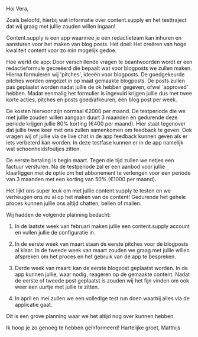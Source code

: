 Hoi Vera,

Zoals beloofd, hierbij wat informatie over content.supply en het testtraject dat wij graag met jullie zouden willen ingaan!

Content.supply is een app waarmee je een redactieteam kan inhuren en aansturen voor het maken van blog posts. Het doel: Het creëren van hoge kwaliteit content voor zo min mogelijk gedoe. 

Hoe werkt de app:
Door verschillende vragen te beantwoorden wordt er een redactieformule gecreëerd die bepaalt wat voor blogposts we zullen maken.
Hierna formuleren wij 'pitches', ideeën voor blogposts. De goedgekeurde pitches worden omgezet in op maat gemaakte blogposts. De posts zullen pas geplaatst worden nadat jullie de ok hebben gegeven, ofwel 'approved' hebben.
Madat eenmalig het formulier is ingevuld krijgen jullie dus met twee korte acties, pitches en posts goed/afkeuren, één blog post per week.

De kosten hiervoor zijn normaal €2000 per maand. 
De testperiode die we met jullie zouden willen aangaan duurt 3 maanden en gedurende deze periode krijgen jullie 80% korting (€400 per maand). Hier staat tegenover dat jullie twee keer met ons zullen samenkomen om feedback te geven. Ook vragen wij of jullie via de live chat in de app feedback kunnen geven als er iets verbeterd kan worden. In deze testfase kunnen er in de app namelijk wat schoonheidsfoutjes zitten.

De eerste betaling is begin maart. Tegen die tijd zullen we netjes een factuur versturen. Na de testperiode zal er een aanbod voor jullie klaarliggen met de optie om het abbonement te verlengen voor een periode van 3 maanden met een korting van 50% (€1000 per maand).

Het lijkt ons super leuk om met jullie content.supply te testen en we verheugen ons nu al op het maken van de content!
Gedurende het gehele proces kunnen jullie ons altijd chatten, bellen of mailen.

Wij hadden de volgende planning bedacht:

1. In de laatste week van februari maken jullie een content.supply account en vullen jullie de configuratie in.

2. In de eerste week van maart staan de eerste pitches voor de blogposts al klaar. In de tweede week van maart zouden we graag met jullie willen afspreken om het proces en het gebruik van de app te bespreken.

3. Derde week van maart: kan de eerste blogpost geplaatst worden. In de app kunnen jullie, waar nodig, reageren op de gemaakte content. 
Nadat de eerste of tweede post geplaatst is zouden wij het fijn vinden om ook weer een uurtje met jullie te zitten.

5. In april en mei zullen we een volledige test run doen waarbij alles via de applicatie gaat.

Dit is een grove planning waar we het altijd nog over kunnen hebben.

Ik hoop je zo genoeg te hebben geïnformeerd!
Hartelijke groet,
Matthijs
